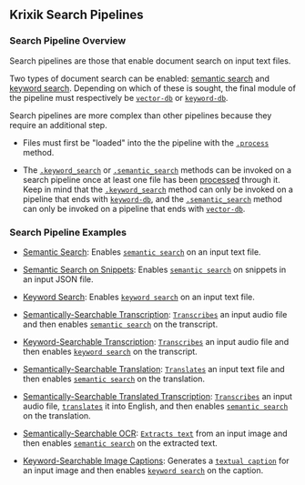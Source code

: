## Krixik Search Pipelines

### Search Pipeline Overview

Search pipelines are those that enable document search  on input text files.

Two types of document search can be enabled: [semantic search](../../system/search_methods/semantic_search_method.md) and [keyword search](../../system/search_methods/keyword_search_method.md). Depending on which of these is sought, the final module of the pipeline must respectively be [`vector-db`](../../modules/database_modules/vector-db_module.md) or [`keyword-db`](../../modules/database_modules/keyword-db_module.md).

Search pipelines are more complex than other pipelines because they require an additional step.

- Files must first be "loaded" into the the pipeline with the [`.process`](../../system/parameters_processing_files_through_pipelines/process_method.md) method.

- The [`.keyword_search`](../../system/search_methods/keyword_search_method.md) or [`.semantic_search`](../../system/search_methods/semantic_search_method.md) methods can be invoked on a search pipeline once at least one file has been [processed](../../system/parameters_processing_files_through_pipelines/process_method.md) through it. Keep in mind that the [`.keyword_search`](../../system/search_methods/keyword_search_method.md) method can only be invoked on a pipeline that ends with [`keyword-db`](../../modules/database_modules/keyword-db_module.md), and the [`.semantic_search`](../../system/search_methods/semantic_search_method.md) method can only be invoked on a pipeline that ends with [`vector-db`](../../modules/database_modules/vector-db_module.md).

### Search Pipeline Examples

- [Semantic Search](multi_basic_semantic_search.md): Enables [`semantic search`](../../system/search_methods/semantic_search_method.md) on an input text file.

- [Semantic Search on Snippets](multi_snippet_semantic_search.md): Enables [`semantic search`](../../system/search_methods/semantic_search_method.md) on snippets in an input JSON file.

- [Keyword Search](multi_basic_keyword-search.md): Enables [`keyword search`](../../system/search_methods/keyword_search_method.md) on an input text file.

- [Semantically-Searchable Transcription](multi_semantically_searchable_transcription.md): [`Transcribes`](../../modules/ai_model_modules/transcribe_module.md) an input audio file and then enables [`semantic search`](../../system/search_methods/semantic_search_method.md) on the transcript.

- [Keyword-Searchable Transcription](multi_keyword_searchable_transcription.md): [`Transcribes`](../../modules/ai_model_modules/transcribe_module.md) an input audio file and then enables [`keyword search`](../../system/search_methods/keyword_search_method.md) on the transcript.

- [Semantically-Searchable Translation](multi_semantically_searchable_translation.md): [`Translates`](../../modules/ai_model_modules/translate_module.md) an input text file and then enables [`semantic search`](../../system/search_methods/semantic_search_method.md) on the translation.

- [Semantically-Searchable Translated Transcription](multi_semantically_searchable_translated_transcription.md): [`Transcribes`](../../modules/ai_model_modules/transcribe_module.md) an input audio file, [`translates`](../../modules/ai_model_modules/translate_module.md) it into English, and then enables [`semantic search`](../../system/search_methods/semantic_search_method.md) on the translation.

- [Semantically-Searchable OCR](multi_semantically_searchable_ocr.md): [`Extracts text`](../../modules/ai_model_modules/ocr_module.md) from an input image and then enables [`semantic search`](../../system/search_methods/semantic_search_method.md) on the extracted text.

- [Keyword-Searchable Image Captions](multi_keyword_searchable_image_captions.md): Generates a [`textual caption`](../../modules/ai_model_modules/caption_module.md) for an input image and then enables [`keyword search`](../../system/search_methods/keyword_search_method.md) on the caption.
